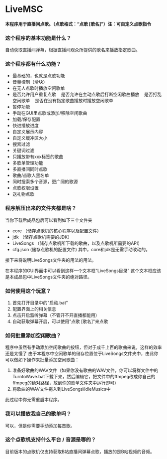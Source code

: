 # LiveMSC
#### 本程序用于直播间点歌。（点歌格式：“点歌 [歌名]”）注：可自定义点歌指令

### 这个程序的基本功能是什么？

自动获取直播间弹幕，根据直播间观众所提供的歌名来播放指定歌曲。

### 这个程序都有什么功能？

* 最基础的，也就是点歌功能
* 音量控制（滑块）
* 在无人点歌时播放空闲歌单
* 是否允许用户重复点歌
   是否允许在主动点歌后打断空闲歌曲播放
   是否打乱空闲歌单
   是否在没有指定歌曲播放时播放空闲歌单
* 暂停功能
* 手动在GUI里点歌或添加/移除空闲歌曲
* 加载/保存配置
* 快进播放进度
* 自定义展示内容
* 自定义缓冲区大小
* 搜索过滤
* 关键词过滤
* 只播放带有xxx标签的歌曲
* 多歌单管理功能
* 多直播间同时点歌
* 歌曲/点歌人黑名单
* 同时搜索多个音源，更广阔的歌源
* 点歌权限设置
* 送礼物点歌

### 程序解压出来的文件夹都是啥？

当你下载后成品包后可以看到如下三个文件夹
* core                      （储存点歌机的核心程序以及配置文件）
* jdk                        （储存点歌机需要的JDK）
* LiveSongs              （储存点歌机所下载的歌曲，以及点歌机所需要的API）
* cfg.json                   (储存点歌机的配置文件)
其中，core和jdk是无需手动改动的。

接下来将说明LiveSongs文件夹的用法的用法。

在本程序的GUI界面中可以看到这样一个文本框“LiveSongs目录”
这个文本框应该是本成品包中LiveSongs文件夹的绝对路径。

### 如何使用这个玩意？

1. 首先打开目录中的"启动.bat"
2. 配置界面上的相关信息
3. 点击开启监听弹幕（不管开不开直播都能用）
4. 自动获取弹幕开启，可以使用"点歌 [歌名]"来点歌

### 如何批量添加空闲歌曲？

程序中虽然有手动添加空闲歌曲的按钮，但对于成千上百的歌曲来说，这样的效率还是太慢了
由于本程序中空闲歌单的储存位置位于LiveSongs文件夹中，由此你可以做如下操作来批量添加空闲歌曲：

1. 准备好歌曲的WAV文件（如果你没有歌曲的WAV文件，你可以将群文件中的TurntoWave.bat下载下来，然后编辑它，把文件中的ffmpeg改成你自己的ffmpeg的绝对路径，放到你的歌单文件夹中运行即可）
2. 将歌曲的WAV文件拖入到LiveSongs\IdleMusics中

此过程中你无需重启本程序。

### 我可以播放我自己的歌单吗？

可以，但是你需要手动添加每首歌。

### 这个点歌机支持什么平台 / 音源是哪的？

目前版本的点歌机仅支持获取B站直播间弹幕点歌，播放的是B站视频的音频。
